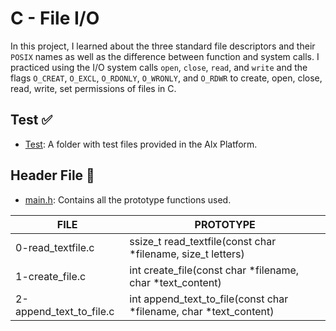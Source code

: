 # C - File I/O
In this project, I learned about the three standard file descriptors
and their `POSIX` names as well as the difference between function and system calls.
I practiced using the I/O system calls `open`, `close`, `read`, and `write`
and the flags `O_CREAT`, `O_EXCL`, `O_RDONLY`, `O_WRONLY`, and `O_RDWR`
to create, open, close, read, write, set permissions of files in C.

## Test :white_check_mark:
* [Test](https://github.com/Mdigo12/alx-low_level_programming/tree/main/0x15-file_io/test_f): A folder with test files provided in the Alx Platform.

## Header File :scroll:
* [main.h](https://github.com/Mdigo12/alx-low_level_programming/blob/main/0x15-file_io/main.h): Contains all the prototype functions used.

|FILE|PROTOTYPE|
|------------------------|----------------------------------------------------------|
|0-read_textfile.c|ssize_t read_textfile(const char *filename, size_t letters)|
|1-create_file.c|int create_file(const char *filename, char *text_content)|
|2-append_text_to_file.c|int append_text_to_file(const char *filename, char *text_content)|
